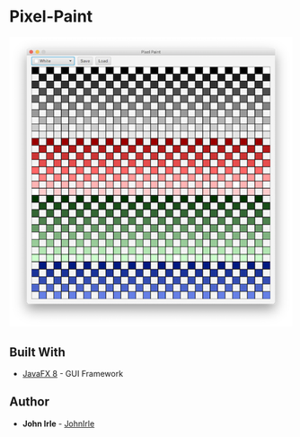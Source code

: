 # Pixel-Paint

![screenshot](/Pixel-Paint.png)

## Built With

* [JavaFX 8](https://docs.oracle.com/javase/8/javafx/get-started-tutorial/jfx-overview.htm) - GUI Framework

## Author

* **John Irle** - [JohnIrle](https://github.com/JohnIrle)